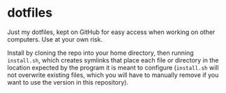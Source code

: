 # dotfiles
Just my dotfiles, kept on GitHub for easy access when working on other computers.
Use at your own risk.

Install by cloning the repo into your home directory, then running `install.sh`, which creates symlinks that place each file or directory in the location expected by the program it is meant to configure (`install.sh` will not overwrite existing files, which you will have to manually remove if you want to use the version in this repository).
